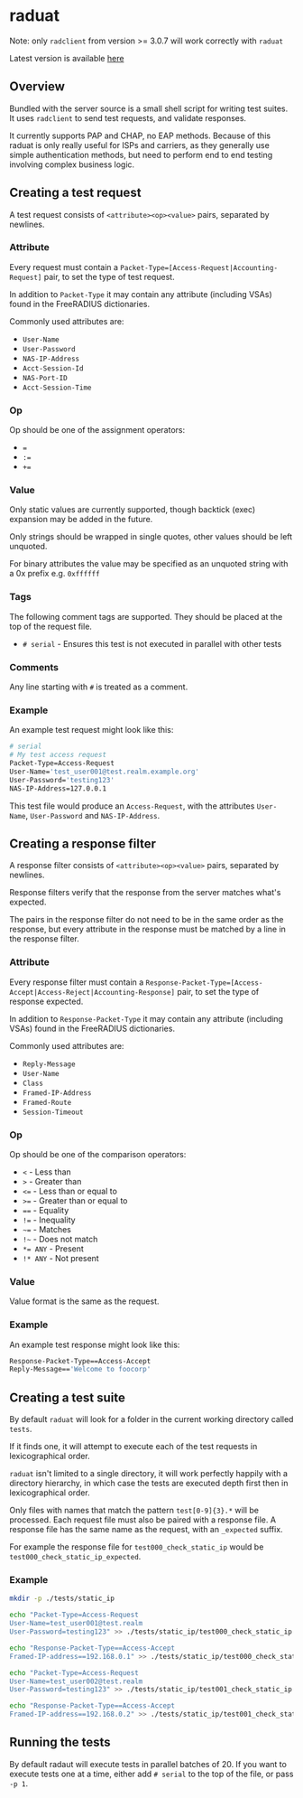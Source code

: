 # raduat

Note: only ``radclient`` from version >= 3.0.7 will work correctly with ``raduat``

Latest version is available [here](https://raw.githubusercontent.com/FreeRADIUS/freeradius-server/v3.1.x/scripts/raduat)

## Overview
Bundled with the server source is a small shell script for writing test suites. It uses ``radclient`` to send test requests, and validate responses.

It currently supports PAP and CHAP, no EAP methods. Because of this raduat is only really useful for ISPs and carriers, as they generally use simple authentication methods, but need to perform end to end testing involving complex business logic.

## Creating a test request
A test request consists of ``<attribute><op><value>`` pairs, separated by newlines.

### Attribute
Every request must contain a ``Packet-Type=[Access-Request|Accounting-Request]`` pair, to set the type of test request.

In addition to ``Packet-Type`` it may contain any attribute (including VSAs) found in the FreeRADIUS dictionaries.

Commonly used attributes are:
- ``User-Name``
- ``User-Password``
- ``NAS-IP-Address``
- ``Acct-Session-Id``
- ``NAS-Port-ID``
- ``Acct-Session-Time``

### Op
Op should be one of the assignment operators:

- ``=``
- ``:=``
- ``+=``

### Value
Only static values are currently supported, though backtick (exec) expansion may be added in the future.

Only strings should be wrapped in single quotes, other values should be left unquoted.

For binary attributes the value may be specified as an unquoted string with a 0x prefix e.g. ``0xffffff``

### Tags
The following comment tags are supported. They should be placed at the top of the request file.

- ``# serial`` - Ensures this test is not executed in parallel with other tests

### Comments
Any line starting with ``#`` is treated as a comment.

### Example
An example test request might look like this:

```bash
# serial
# My test access request
Packet-Type=Access-Request
User-Name='test_user001@test.realm.example.org'
User-Password='testing123'
NAS-IP-Address=127.0.0.1
```

This test file would produce an ``Access-Request``, with the attributes ``User-Name``, ``User-Password`` and ``NAS-IP-Address``.

## Creating a response filter
A response filter consists of ``<attribute><op><value>`` pairs, separated by newlines.

Response filters verify that the response from the server matches what's expected.

The pairs in the response filter do not need to be in the same order as the response, but every attribute in the response must be matched by a line in the response filter.

### Attribute
Every response filter must contain a ``Response-Packet-Type=[Access-Accept|Access-Reject|Accounting-Response]`` pair, to set the type of response expected.

In addition to ``Response-Packet-Type`` it may contain any attribute (including VSAs) found in the FreeRADIUS dictionaries.

Commonly used attributes are:
- ``Reply-Message``
- ``User-Name``
- ``Class``
- ``Framed-IP-Address``
- ``Framed-Route``
- ``Session-Timeout``

### Op

Op should be one of the comparison operators:
- ``<`` - Less than
- ``>`` - Greater than
- ``<=`` - Less than or equal to
- ``>=`` - Greater than or equal to
- ``==`` - Equality
- ``!=`` - Inequality
- ``~=`` - Matches
- ``!~`` - Does not match
- ``*= ANY`` - Present
- ``!* ANY`` - Not present

### Value
Value format is the same as the request.

### Example
An example test response might look like this:
```bash
Response-Packet-Type==Access-Accept
Reply-Message=='Welcome to foocorp'
```

## Creating a test suite
By default ``raduat`` will look for a folder in the current working directory called ``tests``.

If it finds one, it will attempt to execute each of the test requests in lexicographical order.

``raduat`` isn't limited to a single directory, it will work perfectly happily with a directory hierarchy, in which case the tests are executed depth first then in lexicographical order.

Only files with names that match the pattern ``test[0-9]{3}.*`` will be processed. Each request file must also be paired with a response file. A response file has the same name as the request, with an ``_expected`` suffix.

For example the response file for ``test000_check_static_ip`` would be ``test000_check_static_ip_expected``.

### Example

```bash
mkdir -p ./tests/static_ip

echo "Packet-Type=Access-Request
User-Name=test_user001@test.realm
User-Password=testing123" >> ./tests/static_ip/test000_check_static_ip

echo "Response-Packet-Type==Access-Accept
Framed-IP-address==192.168.0.1" >> ./tests/static_ip/test000_check_static_ip_expected

echo "Packet-Type=Access-Request
User-Name=test_user002@test.realm
User-Password=testing123" >> ./tests/static_ip/test001_check_static_ip

echo "Response-Packet-Type==Access-Accept
Framed-IP-address==192.168.0.2" >> ./tests/static_ip/test001_check_static_ip_expected
```

## Running the tests

By default radaut will execute tests in parallel batches of 20. If you want to execute tests one at a time, either add ``# serial`` to the top of the file, or pass ``-p 1``.



